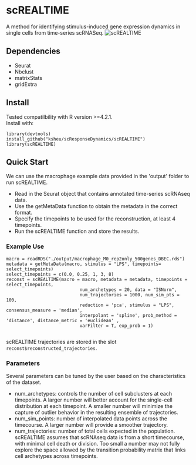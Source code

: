 # scREALTIME
A method for identifying stimulus-induced gene expression dynamics in single cells from time-series scRNASeq.
![scREALTIME](https://github.com/KSheu/scResponseDynamics/assets/24832475/bc6c5d34-be60-42a0-9b76-f9c840d3b8d9)


## Dependencies
- Seurat
- Nbclust
- matrixStats
- gridExtra

## Install
Tested compatilbility with R version >=4.2.1.\
Install with: 
```
library(devtools)
install_github("ksheu/scResponseDynamics/scREALTIME")
library(scREALTIME)
```

## Quick Start
We can use the macrophage example data provided in the 'output' folder to run scREALTIME.
- Read in the Seurat object that contains annotated time-series scRNAseq data.
- Use the getMetaData function to obtain the metadata in the correct format. 
- Specify the timepoints to be used for the reconstruction, at least 4 timepoints. 
- Run the scREALTIME function and store the results. 

### Example Use
```
macro = readRDS("./output/macrophage_M0_rep2only_500genes_DBEC.rds")
metadata = getMetaData(macro, stimulus = "LPS", timepoints= select_timepoints)
select_timepoints = c(0.0, 0.25, 1, 3, 8)
reconst = scREALTIME(macro = macro, metadata = metadata, timepoints = select_timepoints,
							num_archetypes = 20, data = "ISNorm",
							num_trajectories = 1000, num_sim_pts = 100,
							reduction = 'pca', stimulus = "LPS", consensus_measure = 'median',
							interpolant = 'spline', prob_method = 'distance', distance_metric = 'euclidean' ,
							varFilter = T, exp_prob = 1) 
							

```
scREALTIME trajectories are stored in the slot `reconst$reconstructed_trajectories`.

### Parameters
Several parameters can be tuned by the user based on the characteristics of the dataset. 
- num_archetypes: controls the number of cell subclusters at each timepoints. A larger number will better account for the single-cell distribution at each timepoint. A smaller number will minimize the capture of outlier behavior in the resulting ensemble of trajectories. 
- num_sim_points: number of interpolated data points across the timecourse. A larger number will provide a smoother trajectory. 
- num_trajectories: number of total cells expected in the population. scREALTIME assumes that scRNAseq data is from a short timecourse, with minimal cell death or division. Too small a number may not fully explore the space allowed by the transition probability matrix that links cell archetypes across timepoints.
